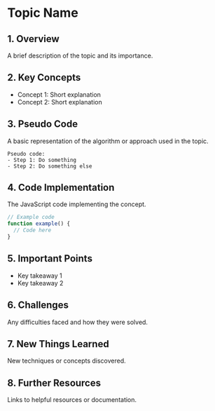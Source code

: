 # Topic Name 
 
## 1. Overview 
A brief description of the topic and its importance. 
 
## 2. Key Concepts 
- Concept 1: Short explanation 
- Concept 2: Short explanation 
 
## 3. Pseudo Code 
A basic representation of the algorithm or approach used in the topic. 
 
```text 
Pseudo code: 
- Step 1: Do something 
- Step 2: Do something else 
``` 
 
## 4. Code Implementation 
The JavaScript code implementing the concept. 
 
```javascript 
// Example code 
function example() { 
  // Code here 
} 
``` 
 
## 5. Important Points 
- Key takeaway 1 
- Key takeaway 2 
 
## 6. Challenges 
Any difficulties faced and how they were solved. 
 
## 7. New Things Learned 
New techniques or concepts discovered. 
 
## 8. Further Resources 
Links to helpful resources or documentation. 
